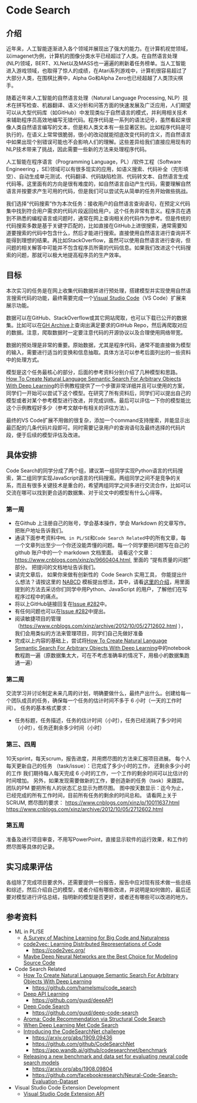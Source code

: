 # Code Search

## 介绍

近年来，人工智能逐渐进入各个领域并展现出了强大的能力。在计算机视觉领域，以imagenet为例，计算机的图像分类水平已经超过了人类。在自然语言处理(NLP)领域，BERT、XLNet以及MASS也一遍遍的刷新着任务榜单。当人工智能进入游戏领域，也取得了惊人的成绩，在Atari系列游戏中，计算机很容易超过了大部分人类，在围棋比赛中，Alpha Go和Alpha Zero也已经超越了人类顶尖棋手。

随着近年来人工智能的自然语言处理（Natural Language Processing, NLP）技术在拼写检查、机器翻译、语义分析和问答方面的快速发展及广泛应用，人们期望可以从大型代码库（如GitHub）中发现类似于自然语言的模式，并利用相关技术来辅助程序员高效地编写无错代码。程序代码是一系列的语法记号，虽然看起来很像人类自然语言编写的文本，但是和人类文本有一些显著区别。比如程序代码是可执行的，在语义上常常很脆弱，很小的改动就能彻底改变代码的含义，而自然语言中如果出现个别错误可能也不会影响人们的理解。这些差异给我们直接应用现有的NLP技术带来了挑战，因此需要一些新的方法来处理程序代码。

人工智能在程序语言（Programming Language，PL）/软件工程（Software Engineering ，SE)领域可以有很多现实的应用，如语义搜索、代码补全（完形填空）、自动生成单元测试、代码翻译、代码缺陷检测、代码转文本、自然语言生成代码等。这里面有的方向是很有难度的，如自然语言自动产生代码，需要理解自然语言并按要求产生可用的代码，但是我们可以尝试先从简单的任务开始做些挑战。

我们选择“代码搜索”作为本次任务：接收用户的自然语言查询语句，在预定义代码集中找到符合用户需求的代码片段返回给用户。这个任务非常有意义。程序员在遇到不熟悉的编程语言或问题时，通常在网上查询相关的代码作为参考。但是传统的代码搜索多数是基于关键字匹配的，比如直接在GitHub上进很搜索，通常需要知道要搜索的代码中包含什么，然后才能进行搜索。直接使用自然语言进行查询并不能得到理想的结果。再比如StackOverflow，虽然可以使用自然语言进行查询，但问题的相关解答中可能并不包含程序员所需的代码信息。如果我们改进这个代码搜索的问题，那就可以极大地提高程序员的生产效率。


## 目标

本次实习的任务是在网上收集代码数据并进行预处理，搭建模型并实现使用自然语言搜索代码的功能，最终需要完成一个[Visual Studio Code](https://code.visualstudio.com/)（VS Code）扩展来展示功能。

数据可以在GitHub、StackOverflow或其它网站爬取，也可以下载已公开的数据集。比如可以在[GH Archive](https://www.gharchive.org/#bigquery)上查询出满足要求的GitHub Repo，然后再爬取对应的数据。注意，爬取数据时一定要注意代码的开源协议以及合理使用网络带宽。

数据的预处理是非常的重要。原始数据，尤其是程序代码，通常不能直接做为模型的输入，需要进行适当的变换和信息抽取。具体方法可以参考后面列出的一些资料中的处理方式。

模型是这个任务最核心的部分，后面的参考资料分别介绍了几种模型和思路。[How To Create Natural Language Semantic Search For Arbitrary Objects With Deep Learning](https://towardsdatascience.com/semantic-code-search-3cd6d244a39c)的示例教程提供了一个步骤非常详细并且可以使用的方案，同学们一开始可以尝试下这个模型。在研究了所有资料后，同学们可以提出自己的模型或者对某个参考模型进行改进，并完成训练。最后可以评估一下你的模型能比这个示例教程好多少（参考文献中有相关的评估方法）。

最终的VS Code扩展不用做的很复杂，添加一个command支持搜索，并能显示出最匹配的几条代码片段即可。同时需要记录用户的查询语句及最终选择的代码片段，便于后续的模型评估及改进。

## 具体安排

Code Search的同学分成了两个组，建议第一组同学实现Python语言的代码搜索，第二组同学实现JavaScript语言的代码搜索。两组同学之间不是竞争的关系，而且有很多关键技术是重合的，希望两组同学之间多进行交流合作，比如可以交流在哪可以找到更合适的数据集、对于论文中的模型有什么心得等。

### 第一周

* 在Github 上注册自己的账号，学会基本操作，学会 Markdown 的文章写作。把账户地址告诉我们。 
* 通读下面参考资料中`ML in PL/SE`和`Code Search Related`中的所有文章，每一个文章列出至少一个你还没能弄懂的问题。每一个同学要把问题写在自己的github 账户中的一个 markdown 文档里面。 请看这个文章： https://www.cnblogs.com/xinz/p/9660404.html  里面的 “提有质量的问题” 部分。 把提问的文档地址告诉我们。
* 读完文章后， 如果你来做有创新性的  Code Search 实用工具， 你能提出什么想法？请按这里的 [NABCD](https://www.cnblogs.com/xinz/archive/2010/12/01/1893323.html) 模板提出想法，其中，请看[这里的介绍](https://www.cnblogs.com/xinz/archive/2013/02/03/2890786.html)，用里面提到的方法去采访你们同学中用Python、JavaScript 的用户，了解他们在写程序过程中的痛点。
* 将以上GitHub链接回复在[Issue #282](https://github.com/microsoft/ai-edu/issues/282)中。
* 有任何问题也可以在[Issue #282](https://github.com/microsoft/ai-edu/issues/282)中提出。
* 阅读敏捷项目的管理（https://www.cnblogs.com/xinz/archive/2012/10/05/2712602.html ），我们会用类似的方法来管理项目，同学们自己先做好准备
* 完成以上内容的基础上，尝试将[How To Create Natural Language Semantic Search For Arbitrary Objects With Deep Learning](https://towardsdatascience.com/semantic-code-search-3cd6d244a39c)中的notebook教程跑一遍（原数据集太大，可在不考虑准确率的情况下，用极小的数据集跑通一遍）

### 第二周

交流学习并讨论制定未来几周的计划，明确要做什么，最终产出什么。创建给每一个团队成员的任务，确保每一个任务的估计时间不多于 6 小时（一天的工作时间）。
任务的基本格式要求：
* 任务标题，任务描述，任务的估计时间（小时），任务已经消耗了多少时间（小时），任务还剩余多少时间（小时）

### 第三、四周

10天sprint，每天scrum，报告进度，并用燃尽图的方法来汇报项目进展。 
每个人每天更新自己的任务 （task/issue）：已完成了多少小时的工作， 还剩余多少小时的工作
我们期待每人每天完成 6 小时的工作，一个工作的剩余时间可以比估计的时间增加。 另外，如果发现需要做新的工作，要创造新的任务（task）来跟踪。 
团队的PM 要把所有人的状态汇总显示为燃尽图。  图中按天数显示：迄今为止，已经完成的所有工作时间，目前所有任务的剩余的时间总和。 
请看网上关于SCRUM, 燃尽图的要求：
https://www.cnblogs.com/xinz/p/10011637.html 
https://www.cnblogs.com/xinz/archive/2012/10/05/2712602.html 


### 第五周

准备及进行项目审查，不用写PowerPoint，直接显示软件的运行效果，和工作的燃尽图等具体的记录。 

## 实习成果评估

各组除了完成项目要求外，还需要提供一份报告，报告中应对现有技术做一些总结和综述，然后介绍自己的模型，或者介绍有哪些改进，并说明是如何做的，最后还要对模型进行评估总结，指明新的模型是否更好，或者还有哪些可以改进的地方。

## 参考资料

* ML in PL/SE
  * [A Survey of Machine Learning for Big Code and Naturalness](https://arxiv.org/pdf/1709.06182.pdf)
  * [code2vec: Learning Distributed Representations of Code](https://arxiv.org/pdf/1803.09473.pdf)
	  * https://code2vec.org/
  * [Maybe Deep Neural Networks are the Best Choice for Modeling Source Code](https://arxiv.org/pdf/1903.05734.pdf)
* Code Search Related
  * [How To Create Natural Language Semantic Search For Arbitrary Objects With Deep Learning](https://towardsdatascience.com/semantic-code-search-3cd6d244a39c)
    * https://github.com/hamelsmu/code_search
  * [Deep API Learning](https://guxd.github.io/papers/deepapi.pdf)
    * https://github.com/guxd/deepAPI
  * [Deep Code Search](https://guxd.github.io/papers/deepcs.pdf)
    * https://github.com/guxd/deep-code-search
  * [Aroma: Code Recommendation via Structural Code Search](https://arxiv.org/pdf/1812.01158.pdf)
  * [When Deep Learning Met Code Search](https://arxiv.org/pdf/1905.03813.pdf)
  * [Introducing the CodeSearchNet challenge](https://github.blog/2019-09-26-introducing-the-codesearchnet-challenge/)
    * https://arxiv.org/abs/1909.09436
    * https://github.com/github/CodeSearchNet
    * https://app.wandb.ai/github/codesearchnet/benchmark
  * [Releasing a new benchmark and data set for evaluating neural code search models](https://ai.facebook.com/blog/neural-code-search-evaluation-dataset/)
    * https://arxiv.org/abs/1908.09804
    * https://github.com/facebookresearch/Neural-Code-Search-Evaluation-Dataset
* Visual Studio Code Extension Development
  * [Visual Studio Code Extension API](https://code.visualstudio.com/api)
